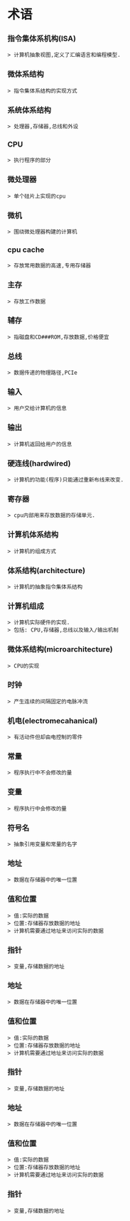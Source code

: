 # 术语
### 指令集体系机构(ISA)
    > 计算机抽象视图,定义了汇编语言和编程模型.

### 微体系结构
    > 指令集体系结构的实现方式

### 系统体系结构
    > 处理器,存储器,总线和外设

### CPU
    > 执行程序的部分

### 微处理器
    > 单个硅片上实现的cpu

### 微机
    > 围绕微处理器构建的计算机

### cpu cache
    > 存放常用数据的高速,专用存储器

### 主存
    > 存放工作数据
    
### 辅存
    > 指磁盘和CD###ROM,存放数据,价格便宜

### 总线
    > 数据传递的物理路径,PCIe

### 输入
    > 用户交给计算机的信息

### 输出
    > 计算机返回给用户的信息

### 硬连线(hardwired)
    > 计算机的功能(程序)只能通过重新布线来改变.

### 寄存器
    > cpu内部用来存放数据的存储单元.

### 计算机体系结构
    > 计算机的组成方式

### 体系结构(architecture)
    > 计算机的抽象指令集体系结构

### 计算机组成
    > 计算机实际硬件的实现.
    > 包括: CPU,存储器,总线以及输入/输出机制

### 微体系结构(microarchitecture)
    > CPU的实现

### 时钟
    > 产生连续的间隔固定的电脉冲流

### 机电(electromecahanical)
    > 有活动件但却由电控制的零件

### 常量
    > 程序执行中不会修改的量

### 变量
    > 程序执行中会修改的量

### 符号名
    > 抽象引用变量和常量的名字

### 地址
    > 数据在存储器中的唯一位置

### 值和位置
    > 值:实际的数据
    > 位置:存储器存放数据的地址
    > 计算机需要通过地址来访问实际的数据

### 指针
    > 变量,存储数据的地址


### 地址
    > 数据在存储器中的唯一位置

### 值和位置
    > 值:实际的数据
    > 位置:存储器存放数据的地址
    > 计算机需要通过地址来访问实际的数据

### 指针
    > 变量,存储数据的地址

### 地址
    > 数据在存储器中的唯一位置

### 值和位置
    > 值:实际的数据
    > 位置:存储器存放数据的地址
    > 计算机需要通过地址来访问实际的数据

### 指针
    > 变量,存储数据的地址